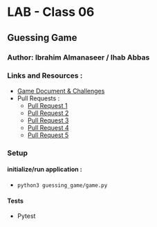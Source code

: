 # LAB - Class 06 

## Guessing Game

### Author: Ibrahim Almanaseer / Ihab Abbas

### Links and Resources :

- [Game Document & Challenges](https://docs.google.com/document/d/1ot_8KAh65hlZdAtK_85JfPMPUDyMGcVcilKrVQkxzuY/edit?usp=sharing)
- Pull Requests :
    - [Pull Request 1](https://github.com/Ibrahimnalmanaseer/Guessing-Game/pull/1)
    - [Pull Request 2](https://github.com/Ibrahimnalmanaseer/Guessing-Game/pull/2)
    - [Pull Request 3](https://github.com/Ibrahimnalmanaseer/Guessing-Game/pull/3)
    - [Pull Request 4](https://github.com/Ibrahimnalmanaseer/Guessing-Game/pull/4)
    - [Pull Request 5](https://github.com/Ibrahimnalmanaseer/Guessing-Game/pull/5)
    

### Setup

#### initialize/run application :

- `python3 guessing_game/game.py`



#### Tests

- Pytest
